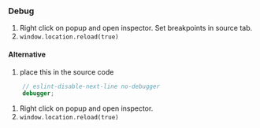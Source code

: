 ### Debug

1. Right click on popup and open inspector. Set breakpoints in source tab. 
2. ``window.location.reload(true)``

#### Alternative

1. place this in the source code
````js
    // eslint-disable-next-line no-debugger
    debugger;
````
1. Right click on popup and open inspector.
2. ``window.location.reload(true)``